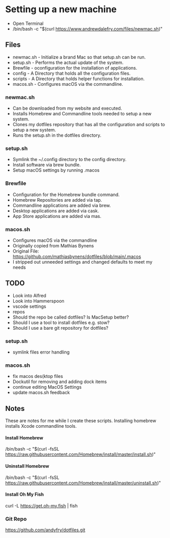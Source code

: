 # Setting up a new machine
- Open Terminal
- /bin/bash -c "$(curl https://www.andrewdalefry.com/files/newmac.sh)"


## Files
- newmac.sh - Initialize a brand Mac so that setup.sh can be run.
- setup.sh - Performs the actual update of the system.
- Brewfile - oconfiguration for the installation of applications.
- config - A Directory that holds all the configuration files.
- scripts - A Directory that holds helper functions for installation.
- macos.sh - Configures macOS via the commandline.

### newmac.sh
- Can be downloaded from my website and executed.
- Installs Homebrew and Commandline tools needed to setup a new system.
- Clones my dotfiles repository that has all the configuration and scripts to setup a new system.
- Runs the setup.sh in the dotfiles directory.

### setup.sh
- Symlink the ~/.config directory to the config directory.
- Install software via brew bundle.
- Setup macOS settings by running .macos

### Brewfile
- Configuration for the Homebrew bundle command.
- Homebrew Repositories are added via tap.
- Commandline applications are added via brew.
- Desktop applications are added via cask.
- App Store applications are added via mas.

### macos.sh
- Configures macOS via the commandline
- Originally copied from Mathias Bynens
- Original File: https://github.com/mathiasbynens/dotfiles/blob/main/.macos
- I stripped out unneeded settings and changed defaults to meet my needs

## TODO
- Look into Alfred
- Look into Hammerspoon
- vscode settings
- repos
- Should the repo be called dotfiles? Is MacSetup better?
- Should I use a tool to install dotfiles e.g. stow?
- Should I use a bare git repository for dotfiles?

### setup.sh
- symlink files error handling

### macos.sh
- fix macos des(ktop files
- Dockutil for removing and adding dock items
- continue editing MacOS Settings
- update macos.sh feedback

## Notes
These are notes for me while I create these scripts.
Installing homebrew installs Xcode commandline tools.

#### Install Homebrew
/bin/bash -c "$(curl -fsSL https://raw.githubusercontent.com/Homebrew/install/master/install.sh)"

#### Uninstall Homebrew
/bin/bash -c "$(curl -fsSL https://raw.githubusercontent.com/Homebrew/install/master/uninstall.sh)"

#### Install Oh My Fish
curl -L https://get.oh-my.fish | fish

### Git Repo
https://github.com/andyfry/dotfiles.git

